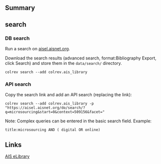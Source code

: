 ## Summary

## search

### DB search

Run a search on [aisel.aisnet.org](https://aisel.aisnet.org/).

Download the search results (advanced search, format:Bibliography Export, click Search) and store them in the `data/search/` directory.

```
colrev search --add colrev.ais_library
```

### API search

Copy the search link and add an API search (replacing the link):

```
colrev search --add colrev.ais_library -p "https://aisel.aisnet.org/do/search/?q=microsourcing&start=0&context=509156&facet="
```

Note: Complex queries can be entered in the basic search field. Example:

```
title:microsourcing AND ( digital OR online)
```

## Links

[AIS eLibrary](https://aisel.aisnet.org/)
